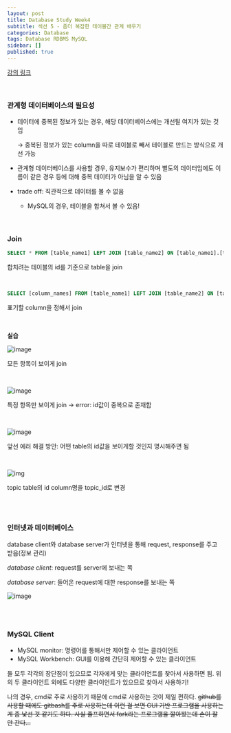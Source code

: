```yaml
---
layout: post
title: Database Study Week4
subtitle: 섹션 5 - 좀더 복잡한 테이블간 관계 배우기
categories: Database
tags: Database RDBMS MySQL
sidebar: []
published: true
---
```




[강의 링크](https://www.inflearn.com/course/database-2-mysql-강좌/dashboard)

<br>

### 관계형 데이터베이스의 필요성

- 데이터에 중복된 정보가 있는 경우, 해당 데이터베이스에는 개선될 여지가 있는 것임

  → 중복된 정보가 있는 column을 따로 테이블로 빼서 테이블로 만드는 방식으로 개선 가능

- 관계형 데이터베이스를 사용할 경우, 유지보수가 편리하며 별도의 데이터임에도 이름이 같은 경우 등에 대해 중복 데이터가 아님을 알 수 있음

- trade off: 직관적으로 데이터를 볼 수 없음

  - MySQL의 경우, 테이블을 합쳐서 볼 수 있음!

  <br>

  <br>

### Join

```sql
SELECT * FROM [table_name1] LEFT JOIN [table_name2] ON [table_name1].[table_name2_id] = [table_name2_id];]
```

합치려는 테이블의 id를 기준으로 table을 join

<br>

```sql
SELECT [column_names] FROM [table_name1] LEFT JOIN [table_name2] ON [table_name1].[table_name2_id] = [table_name2_id];]
```

표기할 column을 정해서 join

<br>

**실습**

![image](https://user-images.githubusercontent.com/71377968/162006641-cb93bec6-bc8f-4a9b-88ed-ac0c01c535b1.png)

모든 항목이 보이게 join

<br>

![image](https://user-images.githubusercontent.com/71377968/162006754-77181852-0b3d-4066-8b52-37b634ad7134.png)

특정 항목만 보이게 join → error: id값이 중복으로 존재함

<br>

![image](https://user-images.githubusercontent.com/71377968/162006829-6ade1442-dccf-424a-81da-8763dd63372c.png)

앞선 에러 해결 방안: 어떤 table의 id값을 보이게할 것인지 명시해주면 됨

<br>

![img](https://s3.us-west-2.amazonaws.com/secure.notion-static.com/d00b99e2-d231-4e3e-a8af-dabf482e7f43/Untitled.png?X-Amz-Algorithm=AWS4-HMAC-SHA256&X-Amz-Content-Sha256=UNSIGNED-PAYLOAD&X-Amz-Credential=AKIAT73L2G45EIPT3X45%2F20220406%2Fus-west-2%2Fs3%2Faws4_request&X-Amz-Date=20220406T150814Z&X-Amz-Expires=86400&X-Amz-Signature=579f2aed492f526efdc4b7cad95b7cbcdaffc974579ad438bcc8ef345afed56b&X-Amz-SignedHeaders=host&response-content-disposition=filename%20%3D%22Untitled.png%22&x-id=GetObject)

topic table의 id column명을 topic_id로 변경

<br>

<br>

### 인터넷과 데이터베이스

database client와 database server가 인터넷을 통해 request, response를 주고 받음(정보 관리)

*database client*: request를 server에 보내는 쪽

*database server*: 들어온 request에 대한 response를 보내는 쪽

![image](https://user-images.githubusercontent.com/71377968/162006994-6b845e9c-ee83-45b3-bb06-dcbaea41deeb.png)

<br>

<br>

### MySQL Client

- MySQL monitor: 명령어를 통해서만 제어할 수 있는 클라이언트
- MySQL Workbench: GUI를 이용해 간단히 제어할 수 있는 클라이언트

둘 모두 각각의 장단점이 있으므로 각자에게 맞는 클라이언트를 찾아서 사용하면 됨. 위의 두 클라이언트 외에도 다양한 클라이언트가 있으므로 찾아서 사용하기!

나의 경우, cmd로 주로 사용하기 때문에 cmd로 사용하는 것이 제일 편하다. ~~github를 사용할 때에도 gitbash를 주로 사용하는데 이런 걸 보면 GUI 기반 프로그램을 사용하는 게 좀 낯선 것 같기도 하다. 사실 졸프하면서 fork라는 프로그램을 깔아봤는데 손이 잘 안 간다...~~

